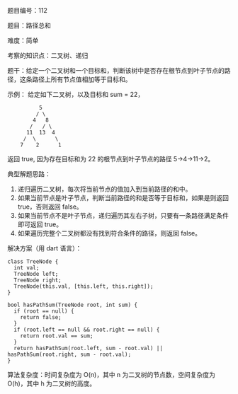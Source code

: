 题目编号：112

题目：路径总和

难度：简单

考察的知识点：二叉树、递归

题干：给定一个二叉树和一个目标和，判断该树中是否存在根节点到叶子节点的路径，这条路径上所有节点值相加等于目标和。

示例：
给定如下二叉树，以及目标和 sum = 22，

              5
             / \
            4   8
           /   / \
          11  13  4
         /  \      \
        7    2      1

返回 true, 因为存在目标和为 22 的根节点到叶子节点的路径 5->4->11->2。

典型解题思路：

1. 递归遍历二叉树，每次将当前节点的值加入到当前路径的和中。
2. 如果当前节点是叶子节点，判断当前路径的和是否等于目标和，如果是则返回 true，否则返回 false。
3. 如果当前节点不是叶子节点，递归遍历其左右子树，只要有一条路径满足条件即可返回 true。
4. 如果遍历完整个二叉树都没有找到符合条件的路径，则返回 false。

解决方案（用 dart 语言）：

```
class TreeNode {
  int val;
  TreeNode left;
  TreeNode right;
  TreeNode(this.val, [this.left, this.right]);
}

bool hasPathSum(TreeNode root, int sum) {
  if (root == null) {
    return false;
  }
  if (root.left == null && root.right == null) {
    return root.val == sum;
  }
  return hasPathSum(root.left, sum - root.val) || hasPathSum(root.right, sum - root.val);
}
```

算法复杂度：时间复杂度为 O(n)，其中 n 为二叉树的节点数，空间复杂度为 O(h)，其中 h 为二叉树的高度。